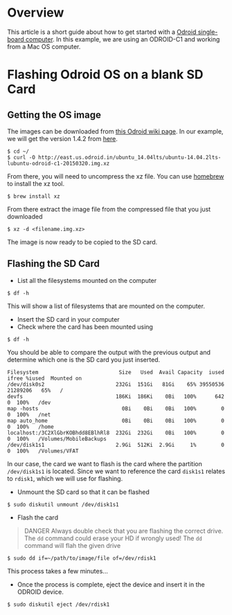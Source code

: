 # Overview
This article is a short guide about how to get started with a [Odroid single-board computer](http://www.hardkernel.com/main/main.php). In this example, we are using an ODROID-C1 and working from a Mac OS computer.  

# Flashing Odroid OS on a blank SD Card

## Getting the OS image
The images can be downloaded from [this Odroid wiki page](http://odroid.com/dokuwiki/doku.php?id=en:c1_release_linux_ubuntu). In our example, we will get the version 1.4.2 from [here](http://east.us.odroid.in/ubuntu_14.04lts/ubuntu-14.04.2lts-lubuntu-odroid-c1-20150320.img.xz).

```
$ cd ~/
$ curl -O http://east.us.odroid.in/ubuntu_14.04lts/ubuntu-14.04.2lts-lubuntu-odroid-c1-20150320.img.xz
```

From there, you will need to uncompress the xz file. You can use [homebrew](http://brew.sh/) to install the xz tool.

```
$ brew install xz
```

From there extract the image file from the compressed file that you just downloaded

```
$ xz -d <filename.img.xz>
```
The image is now ready to be copied to the SD card.

## Flashing the SD Card

+ List all the filesystems mounted on the computer
```
$ df -h
```
This will show a list of filesystems that are mounted on the computer.

+ Insert the SD card in your computer
+ Check where the card has been mounted using
```
$ df -h
```
You should be able to compare the output with the previous output and determine which one is the SD card you just inserted.
```
Filesystem                          Size   Used  Avail Capacity  iused    ifree %iused  Mounted on
/dev/disk0s2                       232Gi  151Gi   81Gi    65% 39550536 21289206   65%   /
devfs                              186Ki  186Ki    0Bi   100%      642        0  100%   /dev
map -hosts                           0Bi    0Bi    0Bi   100%        0        0  100%   /net
map auto_home                        0Bi    0Bi    0Bi   100%        0        0  100%   /home
localhost:/3C2XlGbrKOBhdd8EBlhRl8  232Gi  232Gi    0Bi   100%        0        0  100%   /Volumes/MobileBackups
/dev/disk1s1                       2.9Gi  512Ki  2.9Gi     1%        0        0  100%   /Volumes/VFAT
```
In our case, the card we want to flash is the card where the partition `/dev/disk1s1` is located. Since we want to reference the card `disk1s1` relates to `rdisk1`, which we will use for flashing.

+ Unmount the SD card so that it can be flashed
```
$ sudo diskutil unmount /dev/disk1s1
```
+ Flash the card
> DANGER Always double check that you are flashing the correct drive. The `dd` command could erase your HD if wrongly used!
The `dd` command will flah the given drive

```
$ sudo dd if=~/path/to/image/file of=/dev/rdisk1
```
This process takes a few minutes...

+ Once the process is complete, eject the device and insert it in the ODROID device.
```
$ sudo diskutil eject /dev/rdisk1
```
